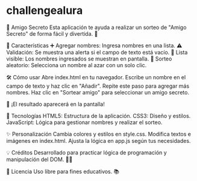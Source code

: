 # challengealura
🎉 Amigo Secreto
Esta aplicación te ayuda a realizar un sorteo de "Amigo Secreto" de forma fácil y divertida. 🎁

🚀 Características
➕ Agregar nombres: Ingresa nombres en una lista.
⚠️ Validación: Se muestra una alerta si el campo de texto está vacío.
📃 Lista visible: Los nombres ingresados se muestran en pantalla.
🎲 Sorteo aleatorio: Selecciona un nombre al azar con un solo clic.

🛠️ Cómo usar
Abre index.html en tu navegador.
Escribe un nombre en el campo de texto y haz clic en "Añadir".
Repite este paso para agregar más nombres.
Haz clic en "Sortear amigo" para seleccionar un amigo secreto.

🎉 ¡El resultado aparecerá en la pantalla!

🧰 Tecnologías
HTML5: Estructura de la aplicación.
CSS3: Diseño y estilos.
JavaScript: Lógica para gestionar nombres y realizar el sorteo.

✨ Personalización
Cambia colores y estilos en style.css.
Modifica textos e imágenes en index.html.
Ajusta la lógica en app.js según tus necesidades.

💡 Créditos
Desarrollado para practicar lógica de programación y manipulación del DOM. 🧑‍💻

📝 Licencia
Uso libre para fines educativos. 📚

